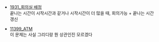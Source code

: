 - [1931_회의실 배정](https://www.acmicpc.net/problem/1931 ) </br>
끝나는 시간이 시작시간과 같거나 시작시간이 더 많을 때, 회의가능 + 끝나는 시간 갱신</br>

- [11399_ATM](https://www.acmicpc.net/problem/11399)</br>
이 문제는 사실 그리디랑 뭔 상관인진 모르겠다 </br>